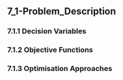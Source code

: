 ## 7_1-Problem_Description

### 7.1.1 Decision Variables

### 7.1.2 Objective Functions

### 7.1.3 Optimisation Approaches
